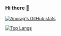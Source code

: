 ### Hi there 👋

[![Anurag's GitHub stats](https://github-readme-stats.vercel.app/api?username=tofu-tsukuba)](https://github.com/anuraghazra/github-readme-stats)

[![Top Langs](https://github-readme-stats.vercel.app/api/top-langs/?username=tofu-tsukuba)](https://github.com/anuraghazra/github-readme-stats)
<!--
**tofu-tsukuba/tofu-tsukuba** is a ✨ _special_ ✨ repository because its `README.md` (this file) appears on your GitHub profile.

Here are some ideas to get you started:

- 🔭 I’m currently working on ...
- 🌱 I’m currently learning ...
- 👯 I’m looking to collaborate on ...
- 🤔 I’m looking for help with ...
- 💬 Ask me about ...
- 📫 How to reach me: ...
- 😄 Pronouns: ...
- ⚡ Fun fact: ...
-->
